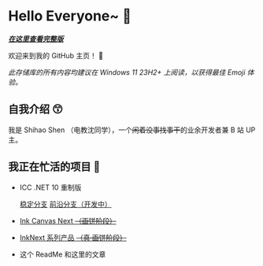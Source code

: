 # Hello Everyone~ 👋

[***在这里查看完整版***](https://github.com/ShihaoShen2025/ShihaoShen2025)

欢迎来到我的 GitHub 主页！ 🥳

*此存储库的所有内容均建议在 Windows 11 23H2+ 上阅读，以获得最佳 Emoji 体验。<!--当然如果你硬是把Segoe UI Emoji字体用到了别的系统上的话我也拦不住你[doge]-->*

## 自我介绍 😙

我是 Shihao Shen （<!--沈世昊-->电教沈同学），一个~~闲着没事找事干~~的业余开发者兼 B 站 UP 主。

## 我正在忙活的项目 🤖

- ICC .NET 10 重制版 

  [稳定分支](https://github.com/ShihaoShen2025/ICC-DN10-Stable) [前沿分支（开发中）](https://github.com/ShihaoShen2025/ICC-DN10-Next)

- [Ink Canvas Next ~~（画饼阶段）~~](https://github.com/ShihaoShen2025/Ink-Canvas-Next)

- [InkNext 系列产品 ~~（真·画饼阶段）~~](https://github.com/Project-InkNext)

- 这个 ReadMe 和这里的文章







<!--## Hi there 👋-->

<!--
**ShihaoShen2025/ShihaoShen2025** is a ✨ _special_ ✨ repository because its `README.md` (this file) appears on your GitHub profile.

Here are some ideas to get you started:

- 🔭 I’m currently working on ...
- 🌱 I’m currently learning ...
- 👯 I’m looking to collaborate on ...
- 🤔 I’m looking for help with ...
- 💬 Ask me about ...
- 📫 How to reach me: ...
- 😄 Pronouns: ...
- ⚡ Fun fact: ...
-->
